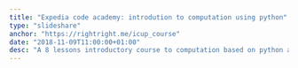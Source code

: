 ```yaml
---
title: "Expedia code academy: introdution to computation using python"
type: "slideshare"
anchor: "https://rightright.me/icup_course"
date: "2018-11-09T11:00:00+01:00"
desc: "A 8 lessons introductory course to computation based on python and organized for the expedia code academy"
---
```

